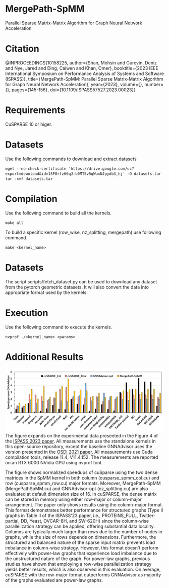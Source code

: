 # MergePath-SpMM

Parallel Sparse Matrix-Matrix Algorithm for Graph Neural Network Acceleration

# Citation
@INPROCEEDINGS{10158225,
  author={Shan, Mohsin and Gurevin, Deniz and Nye, Jared and Ding, Caiwen and Khan, Omer},
  booktitle={2023 IEEE International Symposium on Performance Analysis of Systems and Software (ISPASS)}, 
  title={MergePath-SpMM: Parallel Sparse Matrix-Matrix Algorithm for Graph Neural Network Acceleration}, 
  year={2023},
  volume={},
  number={},
  pages={145-156},
  doi={10.1109/ISPASS57527.2023.00023}}

# Requirements
CuSPARSE 10 or higer.

# Datasets
Use the following commands to download and extract datasets
```
wget --no-check-certificate 'https://drive.google.com/uc?export=download&id=1SF8rfz66qJ-b0MT5v5qWuxNJpydb3_hj' -O datasets.tar
tar -xvf datasets.tar
```

# Compilation
Use the following command to build all the kernels.
```
make all
```
To build a specific kernel (row_wise, nz_splitting, mergepath) use following command.
```
make <kernel_name>
```

# Datasets
The script scripts/fetch_dataset.py can be used to download any dataset from the pytorch geometric datasets. It will also convert the data into appropriate format used by the kernels.

# Execution
Use the following command to execute the kernels.
```
nvprof ./<kernel_name> <params>
```
# Additional Results
![Additional Results](ar.png)
The figure expands on the experimental data presented in the Figure 4 of the [ISPASS 2023 paper](https://ieeexplore.ieee.org/abstract/document/10158225). All measurements use the standalone kernels in this open-source repository, except the baseline GNNAdvisor uses the version presented in the [OSDI 2021 paper](https://github.com/YukeWang96/GNNAdvisor_OSDI21). All measurements use Cuda compilation tools, release 11.4, V11.4.152. The measurements are reported on an RTX 6000 NVidia GPU using nvprof tool. 

The figure shows normalized speedups of cuSparse using the two dense matrices in the SpMM kernel in both column (cusparse_spmm_col.cu) and row (cusparse_spmm_row.cu) major formats. Moreover, MergePath-SpMM (MergePathSpMM.cu) and GNNAdvisor-opt (nz_splitting.cu) are also evaluated at default dimension size of 16. In cuSPARSE, the dense matrix can be stored in memory using either row-major or column-major arrangement. The paper only shows results using the column-major format. This format demonstrates better performance for structured graphs (Type II graphs in Table II of the ISPASS'23 paper, i.e., PROTEINS_FULL, Twitter-partial, DD, Yeast, OVCAR-8H, and SW-620H) since the column-wise parallelization strategy can be applied, offering substantial data locality. Columns are typically much larger than rows due to the number of nodes in graphs, while the size of rows depends on dimensions. Furthermore, the structured and balanced nature of the sparse input matrix prevents load imbalance in column-wise strategy. However, this format doesn't perform effectively with power-law graphs that experience load imbalance due to the unstructured nature of the graph. For power-law graphs, previous studies have shown that employing a row-wise parallelization strategy yields better results, which is also observed in this evaluation. On average, cuSPARSE with the row-major format outperforms GNNAdvisor as majority of the graphs evaluated are power-law graphs.
